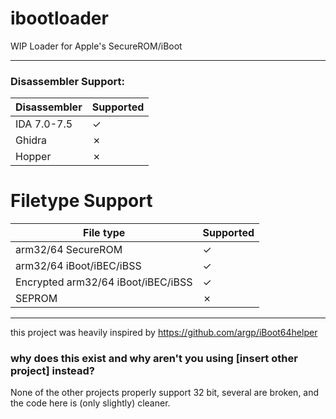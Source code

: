 # ibootloader

WIP Loader for Apple's SecureROM/iBoot

---

### Disassembler Support:

| Disassembler | Supported |
|--------------|-----------|
| IDA 7.0-7.5  | ✓         |
| Ghidra       | ✗         |
| Hopper       | ✗         |

# Filetype Support 

| File type                | Supported |
|--------------------------|-----------|
| arm32/64 SecureROM       | ✓         |
| arm32/64 iBoot/iBEC/iBSS | ✓         |
| Encrypted arm32/64 iBoot/iBEC/iBSS | ✓         |
| SEPROM                   | ✗        |



---

this project was heavily inspired by https://github.com/argp/iBoot64helper

### why does this exist and why aren't you using [insert other project] instead?
  
None of the other projects properly support 32 bit, several are broken, and the code here is (only slightly) cleaner.
